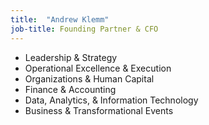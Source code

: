 ```yaml
---
title:  "Andrew Klemm"
job-title: Founding Partner & CFO
---
```

- Leadership & Strategy
- Operational Excellence & Execution
- Organizations & Human Capital
- Finance & Accounting
- Data, Analytics, & Information Technology
- Business & Transformational Events
